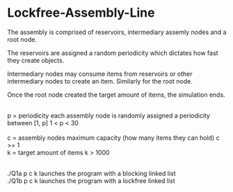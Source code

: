 # Lockfree-Assembly-Line

The assembly is comprised of reservoirs, intermediary assemly nodes and a root node.</br>

The reservoirs are assigned a random periodicity which dictates how fast they create objects.</br>

Intermediary nodes may consume items from reservoirs or other intermediary nodes to create an item. Similarly for the root node.</br>

Once the root node created the target amount of items, the simulation ends.</br></br>

p = periodicity each assembly node is randomly assigned a periodicity between [1, p]   1 < p < 30</br>   
c = assembly nodes maximum capacity (how many items they can hold)    c >= 1</br>
k = target amount of items    k > 1000</br></br>

./Q1a p c k    launches the program with a blocking linked list</br>
./Q1b p c k    launches the program with a lockfree linked list</br>
